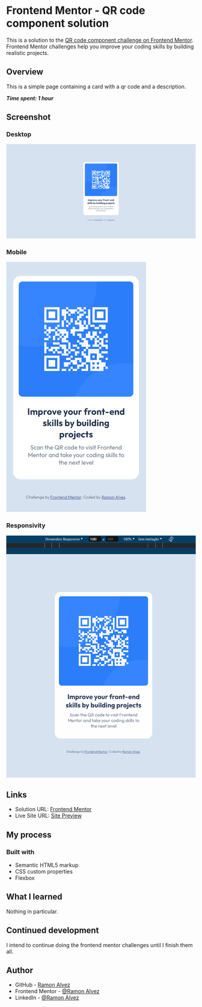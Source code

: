 # Frontend Mentor - QR code component solution

This is a solution to the [QR code component challenge on Frontend Mentor](https://www.frontendmentor.io/challenges/qr-code-component-iux_sIO_H). Frontend Mentor challenges help you improve your coding skills by building realistic projects. 

## Overview

This is a simple page containing a card with a qr code and a description.


***Time spent: 1 hour***

## Screenshot

  ### Desktop

  ![Desktop Preview](./src/screenshots/Desktop-preview.png)

  ### Mobile

  ![Mobile Preview](./src/screenshots/Mobile-preview.png)

  ### Responsivity

  ![Desktop Preview](./src/video/responsivity.gif)



## Links

- Solution URL: [Frontend Mentor](https://www.frontendmentor.io/solutions/-html5-e-css-6-newbie-qr-code-component-v1CkvK8VhJ)
- Live Site URL: [Site Preview](https://ramon-alvez.github.io/Frontend-Mentor-HTML-CSS-Newbie-QR-Code/)

## My process

### Built with


- Semantic HTML5 markup
- CSS custom properties
- Flexbox


## What I learned


Nothing in particular.


## Continued development


I intend to continue doing the frontend mentor challenges until I finish them all.


## Author


- GitHub - [Ramon Alvez](https://github.com/Ramon-Alvez)
- Frontend Mentor - [@Ramon Alvez](https://www.frontendmentor.io/profile/Ramon-Alvez)
- LinkedIn - [@Ramon Alvez](https://www.linkedin.com/in/ramon-alvez/)
